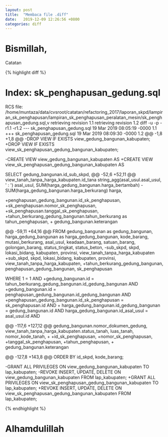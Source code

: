 ```yaml
---
layout: post
title:  "Membaca file .diff"
date:   2019-12-09 12:26:56 +0800
categories: diff
---
```


# Bismillah,

Catatan

{% highlight diff %}

Index: sk_penghapusan_gedung.sql
===================================================================
RCS file: /home/muntaza/data/cvsroot/catatan/refactoring_2017/laporan_skpd/lampiran_sk_penghapusan/lampiran_sk_penghapusan_peralatan_mesin/sk_penghapusan_gedung.sql,v
retrieving revision 1.1
retrieving revision 1.2
diff -u -p -r1.1 -r1.2
--- sk_penghapusan_gedung.sql	19 Mar 2019 08:05:19 -0000	1.1
+++ sk_penghapusan_gedung.sql	19 Mar 2019 08:09:30 -0000	1.2
@@ -1,8 +1,8 @@
-DROP VIEW IF EXISTS view_gedung_bangunan_kabupaten;
+DROP VIEW IF EXISTS view_sk_penghapusan_gedung_bangunan_kabupaten;



-CREATE VIEW view_gedung_bangunan_kabupaten AS
+CREATE VIEW view_sk_penghapusan_gedung_bangunan_kabupaten AS

 SELECT
 gedung_bangunan.id_sub_skpd,
@@ -52,6 +52,11 @@ view_tanah_tanpa_harga_kabupaten.id_tana
 string_agg(asal_usul.asal_usul, ' : ') asal_usul,
 SUM(harga_gedung_bangunan.harga_bertambah) - SUM(harga_gedung_bangunan.harga_berkurang) harga,

+penghapusan_gedung_bangunan.id_sk_penghapusan,
+sk_penghapusan.nomor_sk_penghapusan,
+sk_penghapusan.tanggal_sk_penghapusan,
+tahun_berkurang_gedung_bangunan.tahun_berkurang as tahun_penghapusan,
+
 gedung_bangunan.keterangan


@@ -59,11 +64,16 @@ FROM
 gedung_bangunan as gedung_bangunan, harga_gedung_bangunan as harga_gedung_bangunan, kode_barang,
 mutasi_berkurang, asal_usul, keadaan_barang, satuan_barang, golongan_barang,
 status_tingkat, status_beton,
-sub_skpd, skpd, lokasi_bidang, kabupaten, provinsi, view_tanah_tanpa_harga_kabupaten
+sub_skpd, skpd, lokasi_bidang, kabupaten, provinsi, view_tanah_tanpa_harga_kabupaten,
+tahun_berkurang_gedung_bangunan, penghapusan_gedung_bangunan, sk_penghapusan


 WHERE
 1 = 1  AND
+gedung_bangunan.id = tahun_berkurang_gedung_bangunan.id_gedung_bangunan AND
+gedung_bangunan.id = penghapusan_gedung_bangunan.id_gedung_bangunan AND
+penghapusan_gedung_bangunan.id_sk_penghapusan = sk_penghapusan.id AND
+
 harga_gedung_bangunan.id_gedung_bangunan = gedung_bangunan.id AND
 harga_gedung_bangunan.id_asal_usul = asal_usul.id AND

@@ -117,6 +127,12 @@ gedung_bangunan.nomor_dokumen_gedung,
 view_tanah_tanpa_harga_kabupaten.status_tanah,
 luas_tanah,
 nomor_kode_tanah,
+
+id_sk_penghapusan,
+nomor_sk_penghapusan,
+tanggal_sk_penghapusan,
+tahun_penghapusan,
+
 gedung_bangunan.keterangan


@@ -127,8 +143,8 @@ ORDER BY id_skpd, kode_barang;



-GRANT ALL PRIVILEGES ON view_gedung_bangunan_kabupaten TO lap_kabupaten;
-REVOKE INSERT, UPDATE, DELETE ON view_gedung_bangunan_kabupaten FROM lap_kabupaten;
+GRANT ALL PRIVILEGES ON view_sk_penghapusan_gedung_bangunan_kabupaten TO lap_kabupaten;
+REVOKE INSERT, UPDATE, DELETE ON view_sk_penghapusan_gedung_bangunan_kabupaten FROM lap_kabupaten;





{% endhighlight %}



# Alhamdulillah
